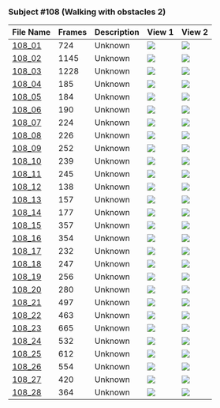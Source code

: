 ### Subject #108 (Walking with obstacles 2)
|File Name|Frames|Description|View 1|View 2|
|-|-|-|-|-|
|[108_01](https://github.com/Shriinivas/cmubvh/raw/main/Sequence-102-111/108/Data/108_01.zip)|724|Unknown|<img src="https://github.com/Shriinivas/cmubvhgifs/blob/main/Sequence-102-111/108/108_01_0.gif"/>|<img src="https://github.com/Shriinivas/cmubvhgifs/blob/main/Sequence-102-111/108/108_01_1.gif"/>|
|[108_02](https://github.com/Shriinivas/cmubvh/raw/main/Sequence-102-111/108/Data/108_02.zip)|1145|Unknown|<img src="https://github.com/Shriinivas/cmubvhgifs/blob/main/Sequence-102-111/108/108_02_0.gif"/>|<img src="https://github.com/Shriinivas/cmubvhgifs/blob/main/Sequence-102-111/108/108_02_1.gif"/>|
|[108_03](https://github.com/Shriinivas/cmubvh/raw/main/Sequence-102-111/108/Data/108_03.zip)|1228|Unknown|<img src="https://github.com/Shriinivas/cmubvhgifs/blob/main/Sequence-102-111/108/108_03_0.gif"/>|<img src="https://github.com/Shriinivas/cmubvhgifs/blob/main/Sequence-102-111/108/108_03_1.gif"/>|
|[108_04](https://github.com/Shriinivas/cmubvh/raw/main/Sequence-102-111/108/Data/108_04.zip)|185|Unknown|<img src="https://github.com/Shriinivas/cmubvhgifs/blob/main/Sequence-102-111/108/108_04_0.gif"/>|<img src="https://github.com/Shriinivas/cmubvhgifs/blob/main/Sequence-102-111/108/108_04_1.gif"/>|
|[108_05](https://github.com/Shriinivas/cmubvh/raw/main/Sequence-102-111/108/Data/108_05.zip)|184|Unknown|<img src="https://github.com/Shriinivas/cmubvhgifs/blob/main/Sequence-102-111/108/108_05_0.gif"/>|<img src="https://github.com/Shriinivas/cmubvhgifs/blob/main/Sequence-102-111/108/108_05_1.gif"/>|
|[108_06](https://github.com/Shriinivas/cmubvh/raw/main/Sequence-102-111/108/Data/108_06.zip)|190|Unknown|<img src="https://github.com/Shriinivas/cmubvhgifs/blob/main/Sequence-102-111/108/108_06_0.gif"/>|<img src="https://github.com/Shriinivas/cmubvhgifs/blob/main/Sequence-102-111/108/108_06_1.gif"/>|
|[108_07](https://github.com/Shriinivas/cmubvh/raw/main/Sequence-102-111/108/Data/108_07.zip)|224|Unknown|<img src="https://github.com/Shriinivas/cmubvhgifs/blob/main/Sequence-102-111/108/108_07_0.gif"/>|<img src="https://github.com/Shriinivas/cmubvhgifs/blob/main/Sequence-102-111/108/108_07_1.gif"/>|
|[108_08](https://github.com/Shriinivas/cmubvh/raw/main/Sequence-102-111/108/Data/108_08.zip)|226|Unknown|<img src="https://github.com/Shriinivas/cmubvhgifs/blob/main/Sequence-102-111/108/108_08_0.gif"/>|<img src="https://github.com/Shriinivas/cmubvhgifs/blob/main/Sequence-102-111/108/108_08_1.gif"/>|
|[108_09](https://github.com/Shriinivas/cmubvh/raw/main/Sequence-102-111/108/Data/108_09.zip)|252|Unknown|<img src="https://github.com/Shriinivas/cmubvhgifs/blob/main/Sequence-102-111/108/108_09_0.gif"/>|<img src="https://github.com/Shriinivas/cmubvhgifs/blob/main/Sequence-102-111/108/108_09_1.gif"/>|
|[108_10](https://github.com/Shriinivas/cmubvh/raw/main/Sequence-102-111/108/Data/108_10.zip)|239|Unknown|<img src="https://github.com/Shriinivas/cmubvhgifs/blob/main/Sequence-102-111/108/108_10_0.gif"/>|<img src="https://github.com/Shriinivas/cmubvhgifs/blob/main/Sequence-102-111/108/108_10_1.gif"/>|
|[108_11](https://github.com/Shriinivas/cmubvh/raw/main/Sequence-102-111/108/Data/108_11.zip)|245|Unknown|<img src="https://github.com/Shriinivas/cmubvhgifs/blob/main/Sequence-102-111/108/108_11_0.gif"/>|<img src="https://github.com/Shriinivas/cmubvhgifs/blob/main/Sequence-102-111/108/108_11_1.gif"/>|
|[108_12](https://github.com/Shriinivas/cmubvh/raw/main/Sequence-102-111/108/Data/108_12.zip)|138|Unknown|<img src="https://github.com/Shriinivas/cmubvhgifs/blob/main/Sequence-102-111/108/108_12_0.gif"/>|<img src="https://github.com/Shriinivas/cmubvhgifs/blob/main/Sequence-102-111/108/108_12_1.gif"/>|
|[108_13](https://github.com/Shriinivas/cmubvh/raw/main/Sequence-102-111/108/Data/108_13.zip)|157|Unknown|<img src="https://github.com/Shriinivas/cmubvhgifs/blob/main/Sequence-102-111/108/108_13_0.gif"/>|<img src="https://github.com/Shriinivas/cmubvhgifs/blob/main/Sequence-102-111/108/108_13_1.gif"/>|
|[108_14](https://github.com/Shriinivas/cmubvh/raw/main/Sequence-102-111/108/Data/108_14.zip)|177|Unknown|<img src="https://github.com/Shriinivas/cmubvhgifs/blob/main/Sequence-102-111/108/108_14_0.gif"/>|<img src="https://github.com/Shriinivas/cmubvhgifs/blob/main/Sequence-102-111/108/108_14_1.gif"/>|
|[108_15](https://github.com/Shriinivas/cmubvh/raw/main/Sequence-102-111/108/Data/108_15.zip)|357|Unknown|<img src="https://github.com/Shriinivas/cmubvhgifs/blob/main/Sequence-102-111/108/108_15_0.gif"/>|<img src="https://github.com/Shriinivas/cmubvhgifs/blob/main/Sequence-102-111/108/108_15_1.gif"/>|
|[108_16](https://github.com/Shriinivas/cmubvh/raw/main/Sequence-102-111/108/Data/108_16.zip)|354|Unknown|<img src="https://github.com/Shriinivas/cmubvhgifs/blob/main/Sequence-102-111/108/108_16_0.gif"/>|<img src="https://github.com/Shriinivas/cmubvhgifs/blob/main/Sequence-102-111/108/108_16_1.gif"/>|
|[108_17](https://github.com/Shriinivas/cmubvh/raw/main/Sequence-102-111/108/Data/108_17.zip)|232|Unknown|<img src="https://github.com/Shriinivas/cmubvhgifs/blob/main/Sequence-102-111/108/108_17_0.gif"/>|<img src="https://github.com/Shriinivas/cmubvhgifs/blob/main/Sequence-102-111/108/108_17_1.gif"/>|
|[108_18](https://github.com/Shriinivas/cmubvh/raw/main/Sequence-102-111/108/Data/108_18.zip)|247|Unknown|<img src="https://github.com/Shriinivas/cmubvhgifs/blob/main/Sequence-102-111/108/108_18_0.gif"/>|<img src="https://github.com/Shriinivas/cmubvhgifs/blob/main/Sequence-102-111/108/108_18_1.gif"/>|
|[108_19](https://github.com/Shriinivas/cmubvh/raw/main/Sequence-102-111/108/Data/108_19.zip)|256|Unknown|<img src="https://github.com/Shriinivas/cmubvhgifs/blob/main/Sequence-102-111/108/108_19_0.gif"/>|<img src="https://github.com/Shriinivas/cmubvhgifs/blob/main/Sequence-102-111/108/108_19_1.gif"/>|
|[108_20](https://github.com/Shriinivas/cmubvh/raw/main/Sequence-102-111/108/Data/108_20.zip)|280|Unknown|<img src="https://github.com/Shriinivas/cmubvhgifs/blob/main/Sequence-102-111/108/108_20_0.gif"/>|<img src="https://github.com/Shriinivas/cmubvhgifs/blob/main/Sequence-102-111/108/108_20_1.gif"/>|
|[108_21](https://github.com/Shriinivas/cmubvh/raw/main/Sequence-102-111/108/Data/108_21.zip)|497|Unknown|<img src="https://github.com/Shriinivas/cmubvhgifs/blob/main/Sequence-102-111/108/108_21_0.gif"/>|<img src="https://github.com/Shriinivas/cmubvhgifs/blob/main/Sequence-102-111/108/108_21_1.gif"/>|
|[108_22](https://github.com/Shriinivas/cmubvh/raw/main/Sequence-102-111/108/Data/108_22.zip)|463|Unknown|<img src="https://github.com/Shriinivas/cmubvhgifs/blob/main/Sequence-102-111/108/108_22_0.gif"/>|<img src="https://github.com/Shriinivas/cmubvhgifs/blob/main/Sequence-102-111/108/108_22_1.gif"/>|
|[108_23](https://github.com/Shriinivas/cmubvh/raw/main/Sequence-102-111/108/Data/108_23.zip)|665|Unknown|<img src="https://github.com/Shriinivas/cmubvhgifs/blob/main/Sequence-102-111/108/108_23_0.gif"/>|<img src="https://github.com/Shriinivas/cmubvhgifs/blob/main/Sequence-102-111/108/108_23_1.gif"/>|
|[108_24](https://github.com/Shriinivas/cmubvh/raw/main/Sequence-102-111/108/Data/108_24.zip)|532|Unknown|<img src="https://github.com/Shriinivas/cmubvhgifs/blob/main/Sequence-102-111/108/108_24_0.gif"/>|<img src="https://github.com/Shriinivas/cmubvhgifs/blob/main/Sequence-102-111/108/108_24_1.gif"/>|
|[108_25](https://github.com/Shriinivas/cmubvh/raw/main/Sequence-102-111/108/Data/108_25.zip)|612|Unknown|<img src="https://github.com/Shriinivas/cmubvhgifs/blob/main/Sequence-102-111/108/108_25_0.gif"/>|<img src="https://github.com/Shriinivas/cmubvhgifs/blob/main/Sequence-102-111/108/108_25_1.gif"/>|
|[108_26](https://github.com/Shriinivas/cmubvh/raw/main/Sequence-102-111/108/Data/108_26.zip)|554|Unknown|<img src="https://github.com/Shriinivas/cmubvhgifs/blob/main/Sequence-102-111/108/108_26_0.gif"/>|<img src="https://github.com/Shriinivas/cmubvhgifs/blob/main/Sequence-102-111/108/108_26_1.gif"/>|
|[108_27](https://github.com/Shriinivas/cmubvh/raw/main/Sequence-102-111/108/Data/108_27.zip)|420|Unknown|<img src="https://github.com/Shriinivas/cmubvhgifs/blob/main/Sequence-102-111/108/108_27_0.gif"/>|<img src="https://github.com/Shriinivas/cmubvhgifs/blob/main/Sequence-102-111/108/108_27_1.gif"/>|
|[108_28](https://github.com/Shriinivas/cmubvh/raw/main/Sequence-102-111/108/Data/108_28.zip)|364|Unknown|<img src="https://github.com/Shriinivas/cmubvhgifs/blob/main/Sequence-102-111/108/108_28_0.gif"/>|<img src="https://github.com/Shriinivas/cmubvhgifs/blob/main/Sequence-102-111/108/108_28_1.gif"/>|
